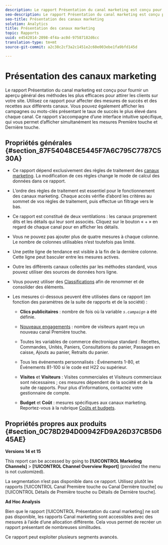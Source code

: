 ```yaml
---
description: Le rapport Présentation du canal marketing est conçu pour fournir un aperçu général des méthodes les plus efficaces pour attirer les clients sur votre site. Utilisez ce rapport pour affecter des mesures de succès et des recettes aux différents canaux. Vous pouvez également afficher les campagnes ou mots-clés présentant le taux de succès le plus élevé dans chaque canal. Ce rapport s’accompagne d’une interface intuitive spécifique, qui vous permet d’afficher simultanément les mesures Première touche et Dernière touche.
seo-description: Le rapport Présentation du canal marketing est conçu pour fournir un aperçu général des méthodes les plus efficaces pour attirer les clients sur votre site. Utilisez ce rapport pour affecter des mesures de succès et des recettes aux différents canaux. Vous pouvez également afficher les campagnes ou mots-clés présentant le taux de succès le plus élevé dans chaque canal. Ce rapport s’accompagne d’une interface intuitive spécifique, qui vous permet d’afficher simultanément les mesures Première touche et Dernière touche.
seo-title: Présentation des canaux marketing
solution: Analytics
title: Présentation des canaux marketing
topic: Rapports
uuid: e4542014-2098-4f4a-ac0d-97587182d6cc
translation-type: tm+mt
source-git-commit: a2c38c2cf3a2c1451e2c60e003ebe1fa9bfd145d

---
```



# Présentation des canaux marketing

Le rapport Présentation du canal marketing est conçu pour fournir un aperçu général des méthodes les plus efficaces pour attirer les clients sur votre site. Utilisez ce rapport pour affecter des mesures de succès et des recettes aux différents canaux. Vous pouvez également afficher les campagnes ou mots-clés présentant le taux de succès le plus élevé dans chaque canal. Ce rapport s’accompagne d’une interface intuitive spécifique, qui vous permet d’afficher simultanément les mesures Première touche et Dernière touche.

## Propriétés générales {#section_87F54048CE5445F7A6C795C7787C530A}

* Ce rapport dépend exclusivement des règles de traitement des [canaux marketing](https://marketing.adobe.com/resources/help/en_US/mchannel/c_channels_rules.html). La modification de ces règles change le mode de calcul des données dans ce rapport.
* L’ordre des règles de traitement est essentiel pour le fonctionnement des canaux marketing. Chaque accès vérifie d’abord les critères au sommet de vos règles de traitement, puis effectue un filtrage vers le bas.
* Ce rapport est constitué de deux ventilations : les canaux proprement dits et les détails qui leur sont associés. Cliquez sur le bouton « + » en regard de chaque canal pour en afficher les détails.
* Vous ne pouvez pas ajouter plus de quatre mesures à chaque colonne. Le nombre de colonnes utilisables n’est toutefois pas limité.
* Une petite ligne de tendance est visible à la fin de la dernière colonne. Cette ligne peut basculer entre les mesures actives.
* Outre les différents canaux collectés par les méthodes standard, vous pouvez utiliser des sources de données hors ligne.
* Vous pouvez utiliser des [Classifications](https://marketing.adobe.com/resources/help/en_US/mchannel/t_classifications.html) afin de renommer et de consolider des éléments.
* Les mesures ci-dessous peuvent être utilisées dans ce rapport (en fonction des paramètres de la suite de rapports et de la société) :

   * **Clics publicitaires** : nombre de fois où la variable *`s.campaign`* a été définie.

   * [Nouveaux engagements](https://marketing.adobe.com/resources/help/en_US/mchannel/t_visitor_engagement.html) : nombre de visiteurs ayant reçu un nouveau canal Première touche.
   * Toutes les variables de commerce électronique standard : Recettes, Commandes, Unités, Paniers, Consultations du panier, Passages en caisse, Ajouts au panier, Retraits du panier.
   * Tous les événements personnalisés : Événements 1-80, et Événements 81-100 si le code est H22 ou supérieur.
   * **Visites** et **Visiteurs** : Visites commerciales et Visiteurs commerciaux sont nécessaires ; ces mesures dépendent de la société et de la suite de rapports. Pour plus d’informations, contactez votre gestionnaire de compte.

   * **Budget** et **Coût** : mesures spécifiques aux canaux marketing. Reportez-vous à la rubrique [Coûts et budgets](https://marketing.adobe.com/resources/help/en_US/mchannel/c_overview_budget.html).

## Propriétés propres aux produits {#section_0C78D294D00942FD9A26D37CB5D645AE}

**Versions 14 et 15**

This report can be accessed by going to **[!UICONTROL Marketing Channels]** &gt; **[!UICONTROL Channel Overview Report]** (provided the menu is not customized).

La segmentation n’est pas disponible dans ce rapport. Utilisez plutôt les rapports [!UICONTROL Canal Première touche ou Canal Dernière touche] ou [!UICONTROL Détails de Première touche ou Détails de Dernière touche].

**Ad Hoc Analysis**

Bien que le rapport [!UICONTROL Présentation du canal marketing] ne soit pas disponible, les rapports Canal marketing sont accessibles avec des mesures à l’aide d’une allocation différente. Cela vous permet de recréer un rapport présentant de nombreuses similitudes.

Ce rapport peut exploiter plusieurs segments avancés.
